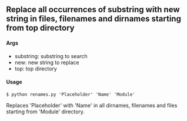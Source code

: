 ## Replace all occurrences of substring with new string in files, filenames and dirnames starting from top directory

#### Args

* substring: substring to search
* new: new string to replace 
* top: top directory

#### Usage

```shell
$ python renames.py 'Placeholder' 'Name' 'Module'
```

Replaces 'Placeholder' with 'Name' in all dirnames, filenames and files starting from 'Module' directory.
